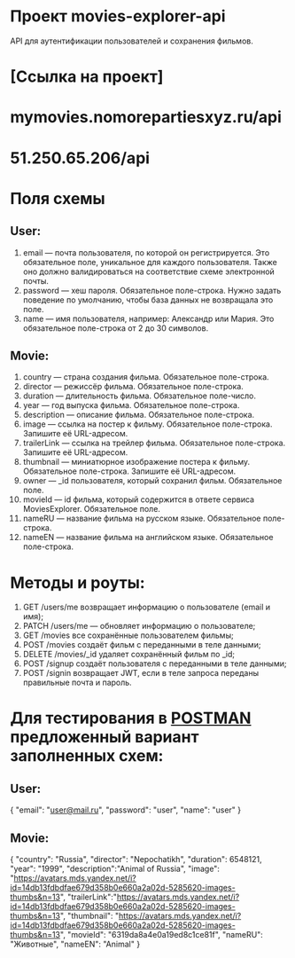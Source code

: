 # Проект movies-explorer-api
API для аутентификации пользователей и сохранения фильмов.

# [Ссылка на проект] 

# mymovies.nomorepartiesxyz.ru/api
# 51.250.65.206/api
# Поля схемы

## User:

1. email — почта пользователя, по которой он регистрируется. Это обязательное поле, уникальное для каждого пользователя. Также оно должно валидироваться на соответствие схеме электронной почты.
2. password — хеш пароля. Обязательное поле-строка. Нужно задать поведение по умолчанию, чтобы база данных не возвращала это поле.
3. name — имя пользователя, например: Александр или Мария. Это обязательное поле-строка от 2 до 30 символов.

## Movie:

1. country — страна создания фильма. Обязательное поле-строка.
2. director — режиссёр фильма. Обязательное поле-строка.
3. duration — длительность фильма. Обязательное поле-число.
4. year — год выпуска фильма. Обязательное поле-строка.
5. description — описание фильма. Обязательное поле-строка.
6. image — ссылка на постер к фильму. Обязательное поле-строка. Запишите её URL-адресом.
7. trailerLink — ссылка на трейлер фильма. Обязательное поле-строка. Запишите её URL-адресом.
8. thumbnail — миниатюрное изображение постера к фильму. Обязательное поле-строка. Запишите её URL-адресом.
9. owner — _id пользователя, который сохранил фильм. Обязательное поле.
10. movieId — id фильма, который содержится в ответе сервиса MoviesExplorer. Обязательное поле.
11. nameRU — название фильма на русском языке. Обязательное поле-строка.
12. nameEN — название фильма на английском языке. Обязательное поле-строка.


# Методы и роуты:

1. GET /users/me возвращает информацию о пользователе (email и имя);
2. PATCH /users/me — обновляет информацию о пользователе;
3. GET /movies все сохранённые пользователем фильмы;
4. POST /movies создаёт фильм с переданными в теле данными;
5. DELETE /movies/_id удаляет сохранённый фильм по _id;
6. POST /signup создаёт пользователя с переданными в теле данными;
7. POST /signin возвращает JWT, если в теле запроса переданы правильные почта и пароль.


# Для тестирования в [POSTMAN](https://www.postman.com) предложенный вариант заполненных схем:

## User:

{
    "email": "user@mail.ru",
    "password": "user",
    "name": "user"
}

## Movie:

{
  "country": "Russia",
  "director": "Nepochatikh",
  "duration": 6548121,
  "year": "1999",
  "description":"Animal of Russia",
  "image": "https://avatars.mds.yandex.net/i?id=14db13fdbdfae679d358b0e660a2a02d-5285620-images-thumbs&n=13",
  "trailerLink":"https://avatars.mds.yandex.net/i?id=14db13fdbdfae679d358b0e660a2a02d-5285620-images-thumbs&n=13",
  "thumbnail": "https://avatars.mds.yandex.net/i?id=14db13fdbdfae679d358b0e660a2a02d-5285620-images-thumbs&n=13",
  "movieId": "6319da8a4e0a19ed8c1ce81f",
  "nameRU": "Животные",
  "nameEN": "Animal"
}
